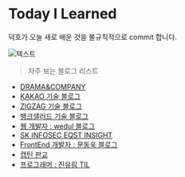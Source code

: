 # Today I Learned

덕호가 오늘 새로 배운 것을 불규칙적으로 commit 합니다. 

![텍스트](https://i.imgur.com/sRzoLoa.jpg)

> 자주 보는 블로그 리스트
- [DRAMA&COMPANY](https://blog.dramancompany.com/)
- [KAKAO 기술 블로그](https://tech.kakao.com/)
- [ZIGZAG 기술 블로그](https://devblog.croquis.com/ko/)
- [뱅크샐러드 기술 블로그](https://medium.com/rainist-engineering)
- [웹 개발자 : wedul 블로그](https://wedul.site)
- [SK INFOSEC EQST INSIGHT](https://www.skinfosec.com/newsRoom/eqstInsight/eqstInsightList.do)
- [FrontEnd 개발자 : 문동욱 블로그](https://evan-moon.github.io)
- [캡틴 판교](https://joshua1988.github.io/)
- [프로그래머 : 진유림 TIL](http://milooy.github.io/TIL)